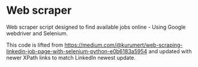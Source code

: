 # Web scraper
Web scraper script designed to find available jobs online - Using Google webdriver and Selenium.

This code is lifted from https://medium.com/@kurumert/web-scraping-linkedin-job-page-with-selenium-python-e0b6183a5954 and updated with newer XPath links to match LinkedIn newest update. 
